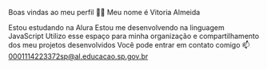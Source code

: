 Boas vindas ao meu perfil 💙💙
Meu nome é Vitoria Almeida

Estou estudando na Alura
Estou me desenvolvendo na linguagem JavaScript
Utilizo esse espaço para minha organização e compartilhamento dos meu projetos desenvolvidos
Você pode entrar em contato comigo 📫
0001114223372sp@al.educacao.sp.gov.br
